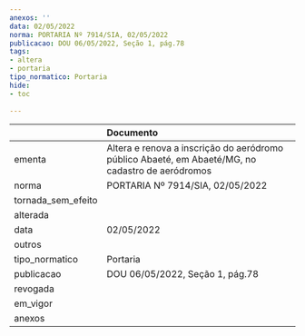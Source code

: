 ```yaml
---
anexos: ''
data: 02/05/2022
norma: PORTARIA Nº 7914/SIA, 02/05/2022
publicacao: DOU 06/05/2022, Seção 1, pág.78
tags:
- altera
- portaria
tipo_normatico: Portaria
hide: 
- toc 
 
---
```


|                    | Documento                                                                                        |
|:-------------------|:-------------------------------------------------------------------------------------------------|
| ementa             | Altera e renova a inscrição do aeródromo público Abaeté, em Abaeté/MG, no cadastro de aeródromos |
| norma              | PORTARIA Nº 7914/SIA, 02/05/2022                                                                 |
| tornada_sem_efeito |                                                                                                  |
| alterada           |                                                                                                  |
| data               | 02/05/2022                                                                                       |
| outros             |                                                                                                  |
| tipo_normatico     | Portaria                                                                                         |
| publicacao         | DOU 06/05/2022, Seção 1, pág.78                                                                  |
| revogada           |                                                                                                  |
| em_vigor           |                                                                                                  |
| anexos             |                                                                                                  |